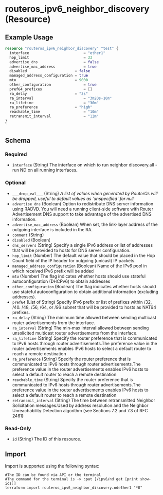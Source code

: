 # routeros_ipv6_neighbor_discovery (Resource)


## Example Usage
```terraform
resource "routeros_ipv6_neighbor_discovery" "test" {
  interface 						= "ether1"
  hop_limit 						= 33
  advertise_dns 					= false
  advertise_mac_address 		    = true
  disabled 						= false
  managed_address_configuration	= true
  mtu 							= 9000
  other_configuration				= true
  pref64_prefixes					= []
  ra_delay						= "3s"
  ra_interval						= "3m20s-10m"
  ra_lifetime						= "30m"
  ra_preference					= "high"
  reachable_time					= "10m"
  retransmit_interval				= "12m"
}
`
```

<!-- schema generated by tfplugindocs -->
## Schema

### Required

- `interface` (String) The interface on which to run neighbor discovery.all - run ND on all running interfaces.

### Optional

- `___drop_val___` (String) <em>A list of values when generated by RouterOs will be dropped, useful to default values as 'unspecified' for null</em>
- `advertise_dns` (Boolean) Option to redistribute DNS server information using RADVD. You will need a running client-side software with Router Advertisement DNS support to take advantage of the advertised DNS information.
- `advertise_mac_address` (Boolean) When set, the link-layer address of the outgoing interface is included in the RA.
- `comment` (String)
- `disabled` (Boolean)
- `dns_servers` (String) Specify a single IPv6 address or list of addresses that will be provided to hosts for DNS server configuration.
- `hop_limit` (Number) The default value that should be placed in the Hop Count field of the IP header for outgoing (unicast) IP packets.
- `managed_address_configuration` (Boolean) Name of the IPv6 pool in which received IPv6 prefix will be added
- `mtu` (Number) The flag indicates whether hosts should use stateful autoconfiguration (DHCPv6) to obtain addresses
- `other_configuration` (Boolean) The flag indicates whether hosts should use stateful autoconfiguration to obtain additional information (excluding addresses).
- `pref64` (List of String) Specify IPv6 prefix or list of prefixes within /32, /40. /48, /56, /64, or /96 subnet that will be provided to hosts as NAT64 prefixes.
- `ra_delay` (String) The minimum time allowed between sending multicast router advertisements from the interface.
- `ra_interval` (String) The min-max interval allowed between sending unsolicited multicast router advertisements from the interface.
- `ra_lifetime` (String) Specify the router preference that is communicated to IPv6 hosts through router advertisements.The preference value in the router advertisements enables IPv6 hosts to select a default router to reach a remote destination
- `ra_preference` (String) Specify the router preference that is communicated to IPv6 hosts through router advertisements.The preference value in the router advertisements enables IPv6 hosts to select a default router to reach a remote destination
- `reachable_time` (String) Specify the router preference that is communicated to IPv6 hosts through router advertisements.The preference value in the router advertisements enables IPv6 hosts to select a default router to reach a remote destination
- `retransmit_interval` (String) The time between retransmitted Neighbor Solicitation messages.Used by address resolution and the Neighbor Unreachability Detection algorithm (see Sections 7.2 and 7.3 of RFC 2461)

### Read-Only

- `id` (String) The ID of this resource.

## Import
Import is supported using the following syntax:
```shell
#The ID can be found via API or the terminal
#The command for the terminal is -> :put [/ipv6/nd get [print show-ids]]
terraform import routeros_ipv6_neighbor_discovery.ndether1 "*0"
```
